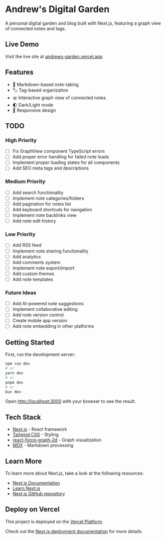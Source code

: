 # Andrew's Digital Garden

A personal digital garden and blog built with Next.js, featuring a graph view of connected notes and tags.

## Live Demo

Visit the live site at [andrews-garden.vercel.app](https://andrews-garden.vercel.app)

## Features

- 📝 Markdown-based note-taking
- 🏷️ Tag-based organization
- 📊 Interactive graph view of connected notes
- 🌓 Dark/Light mode
- 📱 Responsive design

## TODO

### High Priority
- [ ] Fix GraphView component TypeScript errors
- [ ] Add proper error handling for failed note loads
- [ ] Implement proper loading states for all components
- [ ] Add SEO meta tags and descriptions

### Medium Priority
- [ ] Add search functionality
- [ ] Implement note categories/folders
- [ ] Add pagination for notes list
- [ ] Add keyboard shortcuts for navigation
- [ ] Implement note backlinks view
- [ ] Add note edit history

### Low Priority
- [ ] Add RSS feed
- [ ] Implement note sharing functionality
- [ ] Add analytics
- [ ] Add comments system
- [ ] Implement note export/import
- [ ] Add custom themes
- [ ] Add note templates

### Future Ideas
- [ ] Add AI-powered note suggestions
- [ ] Implement collaborative editing
- [ ] Add note version control
- [ ] Create mobile app version
- [ ] Add note embedding in other platforms

## Getting Started

First, run the development server:

```bash
npm run dev
# or
yarn dev
# or
pnpm dev
# or
bun dev
```

Open [http://localhost:3000](http://localhost:3000) with your browser to see the result.

## Tech Stack

- [Next.js](https://nextjs.org) - React framework
- [Tailwind CSS](https://tailwindcss.com) - Styling
- [react-force-graph-2d](https://github.com/vasturiano/react-force-graph-2d) - Graph visualization
- [MDX](https://mdxjs.com) - Markdown processing

## Learn More

To learn more about Next.js, take a look at the following resources:

- [Next.js Documentation](https://nextjs.org/docs)
- [Learn Next.js](https://nextjs.org/learn)
- [Next.js GitHub repository](https://github.com/vercel/next.js)

## Deploy on Vercel

This project is deployed on the [Vercel Platform](https://vercel.com/new?utm_medium=default-template&filter=next.js&utm_source=create-next-app&utm_campaign=create-next-app-readme).

Check out the [Next.js deployment documentation](https://nextjs.org/docs/app/building-your-application/deploying) for more details.
